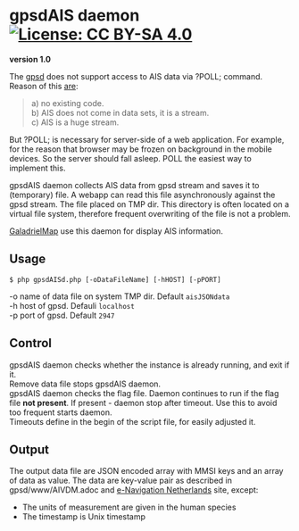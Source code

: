 # gpsdAIS daemon [![License: CC BY-SA 4.0](https://img.shields.io/badge/License-CC%20BY--SA%204.0-lightgrey.svg)](https://creativecommons.org/licenses/by-sa/4.0/)
**version 1.0**  

The  [gpsd](https://gpsd.io/) does not support access to AIS data via ?POLL; command.  
Reason of this [are](https://lists.nongnu.org/archive/html/gpsd-users/2020-04/msg00098.html):  
>a) no existing code.  
>b) AIS does not come in data sets, it is a stream.  
>c) AIS is a huge stream.  

But ?POLL; is necessary for server-side of a web application. For example, for the reason that browser may be frozen on background in the mobile devices. So the server should fall asleep. POLL the easiest way to implement this.  

gpsdAIS daemon collects AIS data from gpsd stream and saves it to (temporary) file. A webapp can read this file asynchronously against the gpsd stream. The file placed on TMP dir. This directory is often located on a virtual file system, therefore frequent overwriting of the file is not a problem.  

[GaladrielMap](https://github.com/VladimirKalachikhin/Galadriel-map/tree/master)  use this daemon for display AIS information.
## Usage
```
$ php gpsdAISd.php [-oDataFileName] [-hHOST] [-pPORT]
```
-o name of data file on system TMP dir. Default `aisJSONdata`  
-h host of gpsd. Defauli `localhost`  
-p port of gpsd. Default `2947`  
## Control
gpsdAIS daemon checks whether the instance is already running, and exit if it.  
Remove data file stops gpsdAIS daemon.  
gpsdAIS daemon checks the flag file. Daemon continues to run if the flag file __not present__. If present - daemon stop after timeout. Use this to avoid too frequent starts daemon.  
Timeouts define in the begin of the script file, for easily adjusted it.
## Output
The output data file are JSON encoded array with MMSI keys and an array of data as value. The data are key-value pair as described in gpsd/www/AIVDM.adoc and [e-Navigation Netherlands](http://www.e-navigation.nl/system-messages) site, except:  
* The units of measurement are given in the human species
* The timestamp  is Unix timestamp